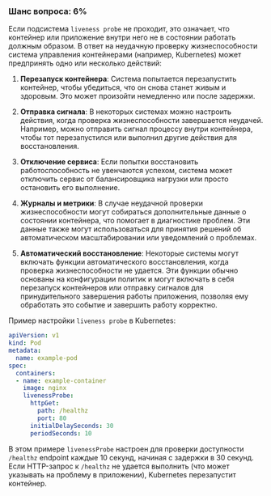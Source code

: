 ### Шанс вопроса: 6%

Если подсистема `liveness probe` не проходит, это означает, что контейнер или приложение внутри него не в состоянии работать должным образом. В ответ на неудачную проверку жизнеспособности система управления контейнерами (например, Kubernetes) может предпринять одно или несколько действий:

1. **Перезапуск контейнера**: Система попытается перезапустить контейнер, чтобы убедиться, что он снова станет живым и здоровым. Это может произойти немедленно или после задержки.

2. **Отправка сигнала**: В некоторых системах можно настроить действия, когда проверка жизнеспособности завершается неудачей. Например, можно отправить сигнал процессу внутри контейнера, чтобы тот перезапустился или выполнил другие действия для восстановления.

3. **Отключение сервиса**: Если попытки восстановить работоспособность не увенчаются успехом, система может отключить сервис от балансировщика нагрузки или просто остановить его выполнение.

4. **Журналы и метрики**: В случае неудачной проверки жизнеспособности могут собираться дополнительные данные о состоянии контейнера, что помогает в диагностике проблем. Эти данные также могут использоваться для принятия решений об автоматическом масштабировании или уведомлений о проблемах.

5. **Автоматический восстановление**: Некоторые системы могут включать функции автоматического восстановления, когда проверка жизнеспособности не удается. Эти функции обычно основаны на конфигурации политик и могут включать в себя перезапуск контейнеров или отправку сигналов для принудительного завершения работы приложения, позволяя ему обработать это событие и завершить работу корректно.

Пример настройки `liveness probe` в Kubernetes:

```yaml
apiVersion: v1
kind: Pod
metadata:
  name: example-pod
spec:
  containers:
  - name: example-container
    image: nginx
    livenessProbe:
      httpGet:
        path: /healthz
        port: 80
      initialDelaySeconds: 30
      periodSeconds: 10
```

В этом примере `livenessProbe` настроен для проверки доступности `/healthz` endpoint каждые 10 секунд, начиная с задержки в 30 секунд. Если HTTP-запрос к `/healthz` не удается выполнить (что может указывать на проблему в приложении), Kubernetes перезапустит контейнер.